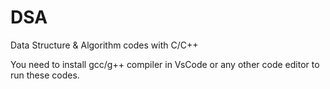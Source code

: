# DSA
Data Structure &amp; Algorithm codes with C/C++

You need to install gcc/g++ compiler in VsCode or any other code editor to run these codes.
